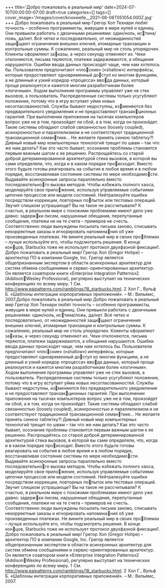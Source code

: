 +++
title='Добро пожаловать в реальный мир'
date=2024-07-10T00:00:00-07:00
draft=true
categories=[]
tags=[]
cover_image='/images/cover/knoxwelle__2021-08-08T051054.000Z.jpg'
+++
Добро пожаловать 
в реальный мир
Грегор Хоп
Технари любят точность – особенно программисты, живущие в мире нулей
и единиц. Они привыкли работать с двоичными решениями: один/ноль, истина/ложь, да/нет. Всё четко и последовательно, от неожиданностей защищают ограничения внешних ключей, атомарные транзакции и контрольные
суммы.
К сожалению, реальный мир не столь упорядочен. Клиенты оформляют заказы, а через секунду отменяют их. Чеки отклоняются, письма теряются,
платежи задерживаются, а обещания нарушаются. Ошибки ввода данных
происходят чаще, чем нам хотелось бы. Пользователи предпочитают «плоские» («shallow») интерфейсы, которые предоставляют одновременный доступ ко многим функциям, а не длинный и узкий коридор «процесса» ввода данных, который проще реализуется и кажется многим разработчикам
более «логичным». Ходом выполнения программы управляет уже не стек
вызовов, а пользователь.
Распределенные системы только усугубляют положение, потому что в игру
вступает уйма новых несогласованностей. Службы бывают недоступны, изменяются без предварительного уведомления и не предоставляют транзакционных гарантий. При выполнении приложения на тысячах компьютеров
вопрос уже не в том, произойдет ли сбой, а в том, когда он произойдет. Такие
системы обладают слабой связанностью (loosely coupled), асинхронностью
и параллелизмом и не соответствуют традиционной транзакционной семантике… Не желаете принять синюю таблетку?!
Дивный новый мир компьютерных технологий трещит по швам – так что же
нам делать? Как это часто бывает, осознание проблемы становится первым
важным шагом к ее решению.
Распрощайтесь со старой доброй детерминированной архитектурой стека
вызовов, в которой вы сами определяли, что, когда и в каком порядке происходит. Вместо этого будьте готовы реагировать на события в любое время
и в любом порядке, восстанавливая состояние системы по мере необходимости. Выдавайте асинхронные запросы параллельно вместо последовательного вызова методов. Чтобы избежать полного хаоса, моделируйте свое приложение, используя управляемые событиями цепочки процессов или модели
состояний. Нейтрализуйте ошибки посредством коррекции, повторных попыток или тестовых операций.
Звучит слишком устрашающе? Вы на такое не рассчитывали? К счастью,
в реальном мире с похожими проблемами имеют дело уже давно: задержки писем, нарушенные обещания, перепутанные сообщения, платежи не на
те счета – примеров не счесть. Соответственно люди вынуждены посылать
письма заново, списывать некорректные заказы и игнорировать напоминания об уже произведенных платежах. Не вините реальный мир в своих проблемах – лучше используйте его, чтобы подсмотреть решения. В конце концов, Starbucks тоже не использует протокол двухфазной фиксации1. Добро
пожаловать в реальный мир!
Грегор Хоп (Gregor Hohpe) – архитектор ПО в компании Google, Inc. Грегор 
является общепризнанным экспертом в области асинхронных архитектур 
для систем обмена сообщениями и сервис-ориентированных архитектур. 
Он является соавтором книги «Enterprise Integration Patterns»2 (AddisonWesley Professional), регулярно выступает на технических конференциях 
по всему миру.
1  См. http://www.eaipatterns.com/ramblings/18_starbucks.html.
2  Хоп Г., Вульф Б. «Шаблоны интеграции корпоративных приложений». –
 М.: Вильямс, 2007.Добро пожаловать в реальный мир 
Добро пожаловать 
в реальный мир
Грегор Хоп
Технари любят точность – особенно программисты, живущие в мире нулей
и единиц. Они привыкли работать с двоичными решениями: один/ноль, истина/ложь, да/нет. Всё четко и последовательно, от неожиданностей защищают ограничения внешних ключей, атомарные транзакции и контрольные
суммы.
К сожалению, реальный мир не столь упорядочен. Клиенты оформляют заказы, а через секунду отменяют их. Чеки отклоняются, письма теряются,
платежи задерживаются, а обещания нарушаются. Ошибки ввода данных
происходят чаще, чем нам хотелось бы. Пользователи предпочитают «плоские» («shallow») интерфейсы, которые предоставляют одновременный доступ ко многим функциям, а не длинный и узкий коридор «процесса» ввода данных, который проще реализуется и кажется многим разработчикам
более «логичным». Ходом выполнения программы управляет уже не стек
вызовов, а пользователь.
Распределенные системы только усугубляют положение, потому что в игру
вступает уйма новых несогласованностей. Службы бывают недоступны, изменяются без предварительного уведомления и не предоставляют транзакционных гарантий. При выполнении приложения на тысячах компьютеров
вопрос уже не в том, произойдет ли сбой, а в том, когда он произойдет. Такие
системы обладают слабой связанностью (loosely coupled), асинхронностью
и параллелизмом и не соответствуют традиционной транзакционной семантике… Не желаете принять синюю таблетку?!
Дивный новый мир компьютерных технологий трещит по швам – так что же
нам делать? Как это часто бывает, осознание проблемы становится первым
важным шагом к ее решению.
Распрощайтесь со старой доброй детерминированной архитектурой стека
вызовов, в которой вы сами определяли, что, когда и в каком порядке происходит. Вместо этого будьте готовы реагировать на события в любое время
и в любом порядке, восстанавливая состояние системы по мере необходимости. Выдавайте асинхронные запросы параллельно вместо последовательного вызова методов. Чтобы избежать полного хаоса, моделируйте свое приложение, используя управляемые событиями цепочки процессов или модели
состояний. Нейтрализуйте ошибки посредством коррекции, повторных попыток или тестовых операций.
Звучит слишком устрашающе? Вы на такое не рассчитывали? К счастью,
в реальном мире с похожими проблемами имеют дело уже давно: задержки писем, нарушенные обещания, перепутанные сообщения, платежи не на
те счета – примеров не счесть. Соответственно люди вынуждены посылать
письма заново, списывать некорректные заказы и игнорировать напоминания об уже произведенных платежах. Не вините реальный мир в своих проблемах – лучше используйте его, чтобы подсмотреть решения. В конце концов, Starbucks тоже не использует протокол двухфазной фиксации1. Добро
пожаловать в реальный мир!
Грегор Хоп (Gregor Hohpe) – архитектор ПО в компании Google, Inc. Грегор 
является общепризнанным экспертом в области асинхронных архитектур 
для систем обмена сообщениями и сервис-ориентированных архитектур. 
Он является соавтором книги «Enterprise Integration Patterns»2 (AddisonWesley Professional), регулярно выступает на технических конференциях 
по всему миру.
1  См. http://www.eaipatterns.com/ramblings/18_starbucks.html.
2  Хоп Г., Вульф Б. «Шаблоны интеграции корпоративных приложений». –
 М.: Вильямс, 2007.